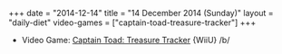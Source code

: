 +++
date = "2014-12-14"
title = "14 December 2014 (Sunday)"
layout = "daily-diet"
video-games = ["captain-toad-treasure-tracker"]
+++

<ul>
<li class="entry video-games">Video Game: <a href="/video-games/captain-toad-treasure-tracker">Captain Toad: Treasure Tracker</a> {WiiU} /b/</li>
</ul>